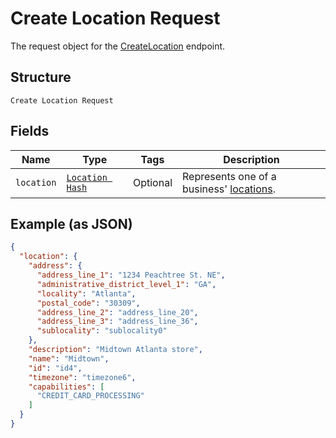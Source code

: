 
# Create Location Request

The request object for the [CreateLocation](../../doc/api/locations.md#create-location) endpoint.

## Structure

`Create Location Request`

## Fields

| Name | Type | Tags | Description |
|  --- | --- | --- | --- |
| `location` | [`Location Hash`](../../doc/models/location.md) | Optional | Represents one of a business' [locations](https://developer.squareup.com/docs/locations-api). |

## Example (as JSON)

```json
{
  "location": {
    "address": {
      "address_line_1": "1234 Peachtree St. NE",
      "administrative_district_level_1": "GA",
      "locality": "Atlanta",
      "postal_code": "30309",
      "address_line_2": "address_line_20",
      "address_line_3": "address_line_36",
      "sublocality": "sublocality0"
    },
    "description": "Midtown Atlanta store",
    "name": "Midtown",
    "id": "id4",
    "timezone": "timezone6",
    "capabilities": [
      "CREDIT_CARD_PROCESSING"
    ]
  }
}
```

